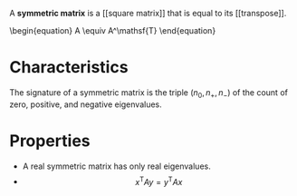 A **symmetric matrix** is a [[square matrix]] that is equal to its [[transpose]].

\begin{equation}
A \equiv A^\mathsf{T}
\end{equation}



# Characteristics

The signature of a symmetric matrix is the triple $(n_0, n_+, n_-)$ of the count of zero, positive, and negative eigenvalues.

 
# Properties

* A real symmetric matrix has only real eigenvalues.
* $$x^\mathsf{T} A y = y^\mathsf{T} A x$$
